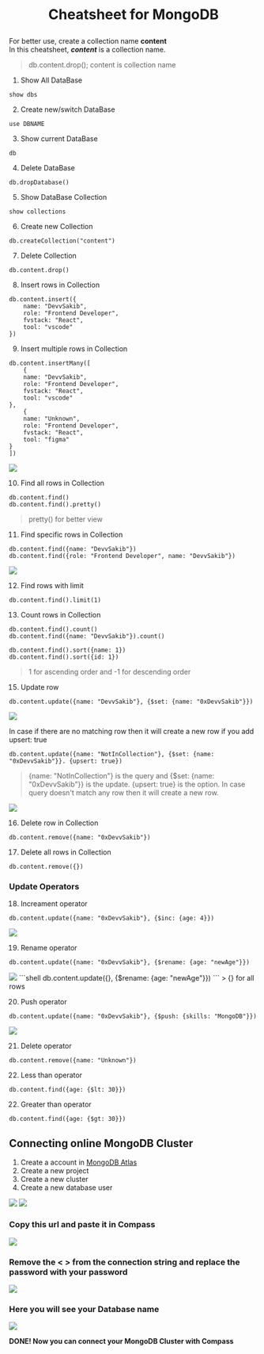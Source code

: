 # <p align="center">Cheatsheet for MongoDB</p>
For better use, create a collection name **content** <br>
In this cheatsheet, ***content*** is a collection name.
> db.content.drop(); content is collection name


1. Show All DataBase
```shell
show dbs
```

2. Create new/switch DataBase
```shell
use DBNAME
```

3. Show current DataBase
```shell
db
```

4. Delete DataBase
```shell
db.dropDatabase()
```

5. Show DataBase Collection
```shell
show collections
```

6. Create new Collection
```shell
db.createCollection("content")
```

7. Delete Collection
```shell
db.content.drop()
```

8. Insert rows in Collection
```shell
db.content.insert({
    name: "DevvSakib",
    role: "Frontend Developer",
    fvstack: "React",
    tool: "vscode"
})
```

9. Insert multiple rows in Collection
```shell
db.content.insertMany([
    {
    name: "DevvSakib",
    role: "Frontend Developer",
    fvstack: "React",
    tool: "vscode"
},
    {
    name: "Unknown",
    role: "Frontend Developer",
    fvstack: "React",
    tool: "figma"
}
])
```
<img src="./img/insertManyRows.png">

10. Find all rows in Collection
```shell
db.content.find()
db.content.find().pretty()
```
> pretty()  for better view

11. Find specific rows in Collection
```shell
db.content.find({name: "DevvSakib"})
db.content.find({role: "Frontend Developer", name: "DevvSakib"}) 
```
<img src="./img/findrow.png">

12. Find rows with limit
```shell
db.content.find().limit(1)
```

13. Count rows in Collection
```shell
db.content.find().count()
db.content.find({name: "DevvSakib"}).count()
```

```shell
db.content.find().sort({name: 1})
db.content.find().sort({id: 1})
```
> 1 for ascending order and -1 for descending order

15. Update row
```shell
db.content.update({name: "DevvSakib"}, {$set: {name: "0xDevvSakib"}})
```
<img src="./img/update.png">

In case if there are no matching row then it will create a new row if you add upsert: true
```shell
db.content.update({name: "NotInCollection"}, {$set: {name: "0xDevvSakib"}}. {upsert: true})
```
> {name: "NotInCollection"} is the query and {$set: {name: "0xDevvSakib"}} is the update. {upsert: true} is the option. In case query doesn't match any row then it will create a new row.
<img src="./img/upsert.png">

16. Delete row in Collection
```shell
db.content.remove({name: "0xDevvSakib"})
```

17. Delete all rows in Collection
```shell
db.content.remove({})
```

### Update Operators

18. Increament operator
```shell
db.content.update({name: "0xDevvSakib"}, {$inc: {age: 4}})
```
<img src="./img/increament.png">

19. Rename operator
```shell
db.content.update({name: "0xDevvSakib"}, {$rename: {age: "newAge"}})
```
<img src="./img/rename.png">
```shell
db.content.update({}, {$rename: {age: "newAge"}})
```
> {} for all rows

20. Push operator
```shell
db.content.update({name: "0xDevvSakib"}, {$push: {skills: "MongoDB"}})
```
<img src="./img/push.png">

21. Delete operator
```shell
db.content.remove({name: "Unknown"})
```

22. Less than operator
```shell
db.content.find({age: {$lt: 30}})
```

22. Greater than operator
```shell
db.content.find({age: {$gt: 30}})
```


## Connecting online MongoDB Cluster

1. Create a account in [MongoDB Atlas](https://www.mongodb.com/cloud/atlas)
2. Create a new project
3. Create a new cluster
4. Create a new database user

<img src="./img/c1.png">
<img src="./img/c2.png">

### Copy this url and paste it in Compass
<img src="./img/c3.png">

### Remove the < > from the connection string and replace the password with your password
<img src="./img/c4.png">

### Here you will see your Database name
<img src="./img/c5.png">

**DONE! Now you can connect your MongoDB Cluster with Compass**